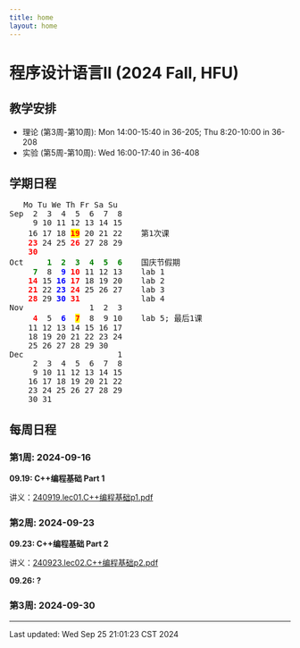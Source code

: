 ```yaml
---
title: home
layout: home
---
```


# 程序设计语言II (2024 Fall, HFU)

## 教学安排

- 理论 (第3周-第10周): Mon 14:00-15:40 in 36-205; Thu 8:20-10:00 in 36-208
- 实验 (第5周-第10周): Wed 16:00-17:40 in 36-408

## 学期日程

<pre>	Mo Tu We Th Fr Sa Su
Sep	 2  3  4  5  6  7  8	
	 9 10 11 12 13 14 15	
	16 17 18 <span style="background:yellow; color: red;"><b>19</b></span> 20 21 22    第1次课
	<span style="color: red;"><b>23</b></span> 24 25 <span style="color: red;"><b>26</b></span> 27 28 29	
	<span style="color: red;"><b>30</b></span>
Oct	    <span style="color: green;"><b>1  2  3  4  5  6</b></span>    国庆节假期
	<span style="color: green;"><b> 7</b></span>  8  <span style="color: blue;"><b>9</b></span> <span style="color: red;"><b>10</b></span> 11 12 13    lab 1
	<span style="color: red;"><b>14</b></span> 15 <span style="color: blue;"><b>16</b></span> <span style="color: red;"><b>17</b></span> 18 19 20    lab 2
	<span style="color: red;"><b>21</b></span> 22 <span style="color: blue;"><b>23</b></span> <span style="color: red;"><b>24</b></span> 25 26 27    lab 3
	<span style="color: red;"><b>28</b></span> 29 <span style="color: blue;"><b>30</b></span> <span style="color: red;"><b>31</b></span>             lab 4
Nov	             1  2  3	
	 <span style="color: red;"><b>4</b></span>  5  <span style="color: blue;"><b>6</b></span>  <span style="background:yellow; color: red"><b>7</b></span>  8  9 10    lab 5; 最后1课
	11 12 13 14 15 16 17	
	18 19 20 21 22 23 24    
	25 26 27 28 29 30   
Dec	                   1
	 2  3  4  5  6  7  8	
	 9 10 11 12 13 14 15	
	16 17 18 19 20 21 22
	23 24 25 26 27 28 29
	30 31
</pre>


## 每周日程

### 第1周: 2024-09-16

**09.19:    C++编程基础 Part 1**

讲义：[240919.lec01.C++编程基础p1.pdf](https://github.com/abotw/cpp-hfu/blob/main/lecture/240919.lec01.C%2B%2B编程基础p1.pdf)

### 第2周: 2024-09-23

**09.23:    C++编程基础 Part 2**

讲义：[240923.lec02.C++编程基础p2.pdf](https://github.com/abotw/cpp-hfu/blob/main/lecture/240923.lec02.C%2B%2B编程基础p2.pdf)

**09.26:    ?**

### 第3周: 2024-09-30

---

Last updated: Wed Sep 25 21:01:23 CST 2024

